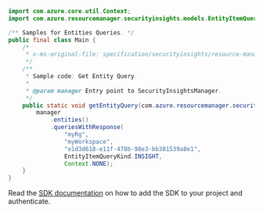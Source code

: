 ```java
import com.azure.core.util.Context;
import com.azure.resourcemanager.securityinsights.models.EntityItemQueryKind;

/** Samples for Entities Queries. */
public final class Main {
    /*
     * x-ms-original-file: specification/securityinsights/resource-manager/Microsoft.SecurityInsights/preview/2021-09-01-preview/examples/entities/GetQueries.json
     */
    /**
     * Sample code: Get Entity Query.
     *
     * @param manager Entry point to SecurityInsightsManager.
     */
    public static void getEntityQuery(com.azure.resourcemanager.securityinsights.SecurityInsightsManager manager) {
        manager
            .entities()
            .queriesWithResponse(
                "myRg",
                "myWorkspace",
                "e1d3d618-e11f-478b-98e3-bb381539a8e1",
                EntityItemQueryKind.INSIGHT,
                Context.NONE);
    }
}
```

Read the [SDK documentation](https://github.com/Azure/azure-sdk-for-java/blob/azure-resourcemanager-securityinsights_1.0.0-beta.1/sdk/securityinsights/azure-resourcemanager-securityinsights/README.md) on how to add the SDK to your project and authenticate.
